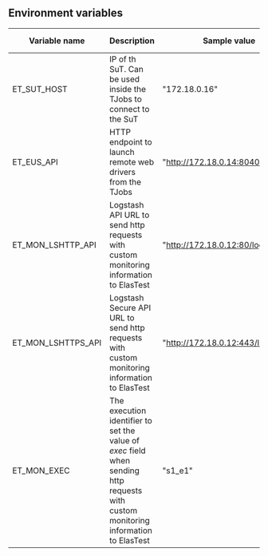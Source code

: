 <div class="range range-xs-left">
<div class="cell-xs-10 cell-lg-6 text-md-left inset-md-right-80 cell-lg-push-1 offset-top-50 offset-lg-top-0">
<h2 id="content" class="h1">Environment variables</h2>
<div class="offset-top-30 offset-md-top-50">
</div>
</div>
</div>

| Variable name | Description | Sample value | Available when | Accesible from |
| --- | --- | --- | --- | --- |
| ET_SUT_HOST | IP of th SuT. Can be used inside the TJobs to connect to the SuT | "172.18.0.16" | There's a SuT configured for the TJob | TJob |
| ET_EUS_API | HTTP endpoint to launch remote web drivers from the TJobs | "http://172.18.0.14:8040/eus/v1/" | Web Browser Service is enabled for the TJob | TJob |
| ET_MON_LSHTTP_API | Logstash API URL to send http requests with custom monitoring information to ElasTest | "http://172.18.0.12:80/logstash/" | Always available | TJob, SuT |
| ET_MON_LSHTTPS_API | Logstash Secure API URL to send http requests with custom monitoring information to ElasTest | "http://172.18.0.12:443/logstash/" | Always available | TJob, SuT |
| ET_MON_EXEC | The execution identifier to set the value of _exec_ field when sending http requests with custom monitoring information to ElasTest| "s1_e1" | Always available | TJob, SuT |
